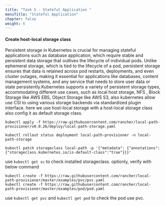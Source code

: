 ```yaml
---
title: "Task 5 - Stateful Application "
menuTitle: "Stateful Application"
chapter: false
weight: 6
---
```


#### Create host-local storage class


Persistent storage in Kubernetes is crucial for managing stateful applications such as database application, which require stable and persistent data storage that outlives the lifecycle of individual pods. Unlike ephemeral storage, which is tied to the lifecycle of a pod, persistent storage ensures that data is retained across pod restarts, deployments, and even cluster outages, making it essential for applications like databases, content management systems, and any service that needs to store user data or state persistently.Kubernetes supports a variety of persistent storage types, accommodating different use cases, such as local host storage, NFS , Block Storage like AWS EBS, Object Storage like AWS S3, also kubernetes allow use CSI to using various storage backends via standardized plugin interface.  here we use host-local storage with a host-local storage class also config it as default storage class. 


```
kubectl apply -f https://raw.githubusercontent.com/rancher/local-path-provisioner/v0.0.26/deploy/local-path-storage.yaml

kubectl rollout status deployment local-path-provisioner -n local-path-storage

kubectl patch storageclass local-path -p '{"metadata": {"annotations":{"storageclass.kubernetes.io/is-default-class":"true"}}}'
```
use `kubectl get sc` to check installed storageclass. 
optionly, verify with below command
```
kubectl create -f https://raw.githubusercontent.com/rancher/local-path-provisioner/master/examples/pvc/pvc.yaml
kubectl create -f https://raw.githubusercontent.com/rancher/local-path-provisioner/master/examples/pod/pod.yaml
```

use `kubectl get pvc` and `kubectl get pod` to check the pod use pvc.

